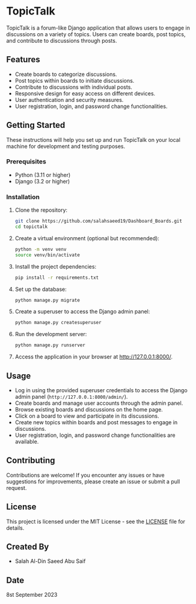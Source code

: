 # TopicTalk

TopicTalk is a forum-like Django application that allows users to engage in discussions on a variety of topics. Users can create boards, post topics, and contribute to discussions through posts.

## Features

- Create boards to categorize discussions.
- Post topics within boards to initiate discussions.
- Contribute to discussions with individual posts.
- Responsive design for easy access on different devices.
- User authentication and security measures.
- User registration, login, and password change functionalities.

## Getting Started

These instructions will help you set up and run TopicTalk on your local machine for development and testing purposes.

### Prerequisites

- Python (3.11 or higher)
- Django (3.2 or higher)

### Installation

1. Clone the repository:

   ```sh
   git clone https://github.com/salahsaeed19/Dashboard_Boards.git
   cd topictalk
   ```

2. Create a virtual environment (optional but recommended):

   ```sh
   python -m venv venv
   source venv/bin/activate
   ```

3. Install the project dependencies:

   ```sh
   pip install -r requirements.txt
   ```

4. Set up the database:

   ```sh
   python manage.py migrate
   ```

5. Create a superuser to access the Django admin panel:

   ```sh
   python manage.py createsuperuser
   ```

6. Run the development server:

   ```sh
   python manage.py runserver
   ```

7. Access the application in your browser at http://127.0.0.1:8000/.

## Usage

- Log in using the provided superuser credentials to access the Django admin panel (`http://127.0.0.1:8000/admin/`).
- Create boards and manage user accounts through the admin panel.
- Browse existing boards and discussions on the home page.
- Click on a board to view and participate in its discussions.
- Create new topics within boards and post messages to engage in discussions.
- User registration, login, and password change functionalities are available.

## Contributing

Contributions are welcome! If you encounter any issues or have suggestions for improvements, please create an issue or submit a pull request.

## License

This project is licensed under the MIT License - see the [LICENSE](https://github.com/salahsaeed19/Dashboard_Boards) file for details.

## Created By

- Salah Al-Din Saeed Abu Saif

## Date

8st September 2023
```
